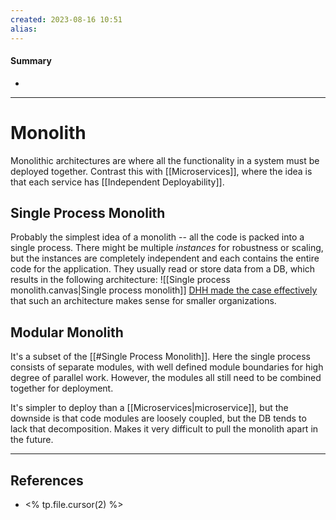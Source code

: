 ```yaml
---
created: 2023-08-16 10:51
alias: 
---
```

#### Summary
+ 

----
# Monolith

Monolithic architectures are where all the functionality in a system must be deployed together. Contrast this with [[Microservices]], where the idea is that each service has [[Independent Deployability]]. 

## Single Process Monolith

Probably the simplest idea of a monolith -- all the code is packed into a single process. There might be multiple *instances* for robustness or scaling, but the instances are completely independent and each contains the entire code for the application. They usually read or store data from a DB, which results in the following architecture:
![[Single process monolith.canvas|Single process monolith]]
[DHH made the case effectively](https://m.signalvnoise.com/the-majestic-monolith/) that such an architecture makes sense for smaller organizations.

## Modular Monolith

It's a subset of the [[#Single Process Monolith]]. Here the single process consists of separate modules, with well defined module boundaries for high degree of parallel work. However, the modules all still need to be combined together for deployment.

It's simpler to deploy than a [[Microservices|microservice]], but the downside is that code modules are loosely coupled, but the DB tends to lack that decomposition. Makes it very difficult to pull the monolith apart in the future.

----

## References
+ <% tp.file.cursor(2) %>